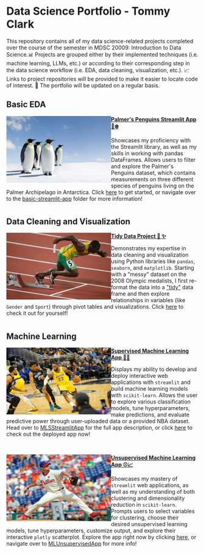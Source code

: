# Data Science Portfolio - Tommy Clark

This repository contains all of my data science-related projects completed over the course of the semester in MDSC 20009: Introduction to Data Science.📊 Projects are grouped either by their implemented techniques (i.e. machine learning, LLMs, etc.) or according to their corresponding step in the data science workflow (i.e. EDA, data cleaning, visualization, etc.). 📈 Links to project repositories will be provided to make it easier to locate code of interest. 🔗 The portfolio will be updated on a regular basis.

## Basic EDA
<img align="left" width="275" height="175" src="Images/Penguins.jpg"> **[Palmer's Penguins Streamlit App 🐧❄️](https://github.com/t-clark04/Clark-Data-Science-Portfolio/tree/main/basic-streamlit-app)**

Showcases my proficiency with the Streamlit library, as well as my skills in working with pandas DataFrames. Allows users to filter and explore the Palmer's Penguins dataset, which contains measurements on three different species of penguins living on the Palmer Archipelago in Antarctica. Click [here](https://clark-penguins.streamlit.app) to get started, or navigate over to the [basic-streamlit-app](https://github.com/t-clark04/Clark-Data-Science-Portfolio/tree/main/basic-streamlit-app) folder for more information! 

#

## Data Cleaning and Visualization
<img align="left" width="275" height="175" src="Images/Olympics.webp"> **[Tidy Data Project 🧹 ✨](https://github.com/t-clark04/Clark-Data-Science-Portfolio/tree/main/TidyData-Project)**

Demonstrates my expertise in data cleaning and visualization using Python libraries like ``pandas``, ``seaborn``, and ``matplotlib``. Starting with a "messy" dataset on the 2008 Olympic medalists, I first re-format the data into a ["tidy"](https://www.jstatsoft.org/article/view/v059i10) data frame and then explore relationships in variables (like `Gender` and `Sport`) through pivot tables and visualizations. Click [here](https://github.com/t-clark04/Clark-Data-Science-Portfolio/tree/main/TidyData-Project) to check it out for yourself! 

#

## Machine Learning
<img align="left" width="275" height="175" src="Images/NBA.jpg"> **[Supervised Machine Learning App 🤖🏀](https://github.com/t-clark04/Clark-Data-Science-Portfolio/tree/main/MLStreamlitApp)**

Displays my ability to develop and deploy interactive web applications with ``streamlit`` and build machine learning models with ``scikit-learn``. Allows the user to explore various classification models, tune hyperparameters, make predictions, and evaluate predictive power through user-uploaded data or a provided NBA dataset. Head over to [MLSStreamlitApp](https://github.com/t-clark04/Clark-Data-Science-Portfolio/tree/main/MLStreamlitApp) for the full app description, or click [here](https://clark-machine-learning.streamlit.app/) to check out the deployed app now!

<br clear="all">

<img align="left" width="275" height="175" src="Images/MLB.jpg"> **[Unsupervised Machine Learning App ⚾📈](https://github.com/t-clark04/Clark-Data-Science-Portfolio/tree/main/MLUnsupervisedApp)**

Showcases my mastery of ``streamlit`` web applications, as well as my understanding of both clustering and dimensionality reduction in ``scikit-learn``. Prompts users to select variables for clustering, choose their desired unsupervised learning models, tune hyperparameters, customize output, and explore their interactive ``plotly`` scatterplot. Explore the app right now by clicking [here](https://clark-unsupervised.streamlit.app/), or navigate over to [MLUnsupervisedApp](https://github.com/t-clark04/Clark-Data-Science-Portfolio/tree/main/MLUnsupervisedApp) for more info!

#

